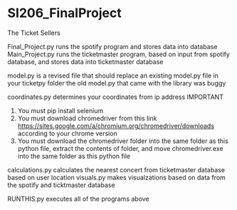 # SI206_FinalProject
The Ticket Sellers

Final_Project.py runs the spotify program and stores data into database
Main_Project.py runs the ticketmaster program, based on input from spotify database, and stores data into ticketmaster database

model.py is a revised file that should replace an existing model.py file in your ticketpy folder
  the old model.py that came with the library was buggy

coordinates.py determines your coordinates from ip address
  IMPORTANT 
  1. You must pip install selenium
  2. You must download chromedriver from this link https://sites.google.com/a/chromium.org/chromedriver/downloads according to your chrome version
  3. You must download the chromedriver folder into the same folder as this python file, extract the contents of folder, and move chromedriver.exe into the same folder as this python file

calculations.py calculates the nearest concert from ticketmaster database based on user location
visuals.py makes visualzations based on data from the spotify and ticktmaster database

RUNTHIS.py executes all of the programs above
